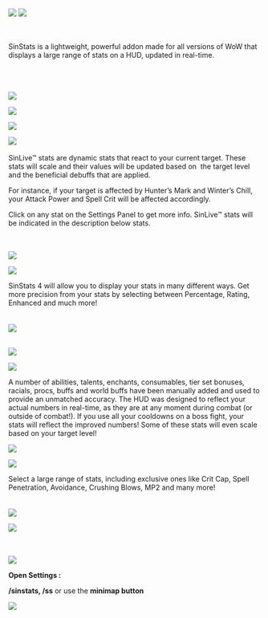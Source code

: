 <br />

![](https://i.imgur.com/1DirmC0.png)
![](https://i.imgur.com/lAVoHGa.png)

<br />
<br />
SinStats is a lightweight, powerful addon made for all versions of WoW that displays a large range of stats on a HUD, updated in real-time. 
<br />
<br />
<br />
<br />

![](https://i.imgur.com/nTGv7Bj.png)

![](https://i.imgur.com/MvFzzuI.png)
 


![](https://i.imgur.com/lAVoHGa.png)
<br />

![](https://i.imgur.com/A1wrI2D.png)
<br /><br />
SinLive™ stats are dynamic stats that react to your current target. These stats will scale and their values will be updated based on  the target level and the beneficial debuffs that are applied.

For instance, if your target is affected by Hunter’s Mark and Winter’s Chill, your Attack Power and Spell Crit will be affected accordingly.

Click on any stat on the Settings Panel to get more info. SinLive™ stats will be indicated in the description below stats.
<br /><br /><br />

![](https://i.imgur.com/lAVoHGa.png)
<br />

![](https://i.imgur.com/obSZSpp.png)

SinStats 4 will allow you to display your stats in many different ways. Get more precision from your stats by selecting between Percentage, Rating, Enhanced and much more!
<br /><br /><br />
![](https://i.imgur.com/lny6a6F.png)
<br /><br />

![](https://i.imgur.com/lAVoHGa.png)

![](https://i.imgur.com/h1Avher.png)

A number of abilities, talents, enchants, consumables, tier set bonuses, racials, procs, buffs and world buffs have been manually added and used to provide an unmatched accuracy. The HUD was designed to reflect your actual numbers in real-time, as they are at any moment during combat (or outside of combat!). If you use all your cooldowns on a boss fight, your stats will reflect the improved numbers! Some of these stats will even scale based on your target level!

![](https://i.imgur.com/lAVoHGa.png)
<br />


![](https://i.imgur.com/amgPWuK.png)

Select a large range of stats, including exclusive ones like Crit Cap, Spell Penetration, Avoidance, Crushing Blows, MP2 and many more!
<br /><br /><br />
![](https://i.imgur.com/8tdRHKb.png)

![](https://i.imgur.com/lAVoHGa.png)
<br /><br /><br />

![](https://i.imgur.com/0O2JdDj.png)

**Open Settings :**

**/sinstats, /ss** or use the **minimap button**

![](https://i.imgur.com/Hob4SuU.png)

<br />
